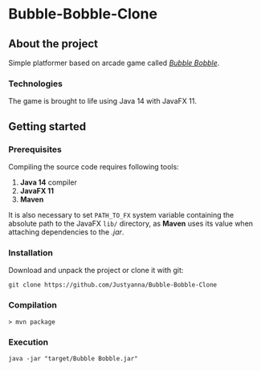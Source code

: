 # Bubble-Bobble-Clone

## About the project

Simple platformer based on arcade game called [*Bubble Bobble*](https://en.wikipedia.org/wiki/Bubble_Bobble).

### Technologies

The game is brought to life using Java 14 with JavaFX 11.

## Getting started

### Prerequisites

Compiling the source code requires following tools:

1. **Java 14** compiler
2. **JavaFX 11**
3. **Maven**

It is also necessary to set `PATH_TO_FX` system variable containing the absolute path to the JavaFX `lib/` directory, as **Maven** uses its value when attaching dependencies to the *.jar*.

### Installation

Download and unpack the project or clone it with git:

```
git clone https://github.com/Justyanna/Bubble-Bobble-Clone
```

### Compilation

```
> mvn package
```

### Execution

```
java -jar "target/Bubble Bobble.jar"
```

